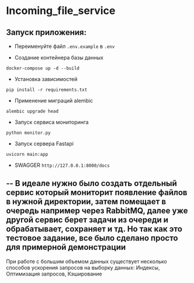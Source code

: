 # Incoming_file_service

## Запуск приложения:

- Переименуйте файл ```.env.example``` в ```.env```


- Создание контейнера базы данных
```
docker-compose up -d --build
```
- Установка зависимостей
```
pip install -r requirements.txt
```
- Применение миграций alembic
```
alembic upgrade head
```

- Запуск сервиса мониторинга
```
python monitor.py
```

- Запуск сервера Fastapi
```
uvicorn main:app
```

- SWAGGER ```http://127.0.0.1:8000/docs```

--
В идеале нужно было создать отдельный сервис который мониторит появление файлов в нужной директории, затем помещает в очередь например через RabbitMQ, далее уже другой сервис берет задачи из очереди и обрабатывает, сохраняет и тд. Но так как это тестовое задание, все было сделано просто для примерной демонстрации
--

При работе с большим объемом данных существует несколько способов ускорения запросов на выборку данных:
Индексы,
Оптимизация запросов,
Кэширование